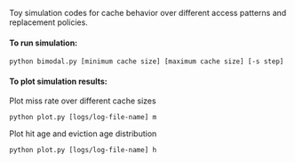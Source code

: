 Toy simulation codes for cache behavior over different access patterns and
replacement policies.

#### To run simulation:
```
python bimodal.py [minimum cache size] [maximum cache size] [-s step]
```

#### To plot simulation results:
Plot miss rate over different cache sizes
```
python plot.py [logs/log-file-name] m
```
Plot hit age and eviction age distribution
```
python plot.py [logs/log-file-name] h
```
